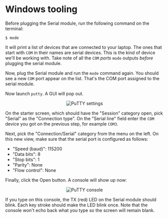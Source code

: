# Windows tooling

Before plugging the Serial module, run the following command on the terminal:

``` console
$ mode
```

It will print a list of devices that are connected to your laptop. The ones that start with `COM` in
their names are serial devices. This is the kind of device we'll be working with. Take note of all
the `COM` *ports* `mode` outputs *before* plugging the serial module.

Now, plug the Serial module and run the `mode` command again. You should see a new `COM` port appear
on the list. That's the COM port assigned to the serial module.

Now launch `putty`. A GUI will pop out.

<p align="center">
<img title="PuTTY settings" src="assets/putty-settings.png">
</p>

On the starter screen, which should have the "Session" category open, pick "Serial" as the
"Connection type". On the "Serial line" field enter the `COM` device you got on the previous step,
for example `COM3`.

Next, pick the "Connection/Serial" category from the menu on the left. On this new view, make sure
that the serial port is configured as follows:

- "Speed (baud)": 115200
- "Data bits": 8
- "Stop bits": 1
- "Parity": None
- "Flow control": None

Finally, click the Open button. A console will show up now:

<p align="center">
<img title="PuTTY console" src="assets/putty-console.png">
</p>

If you type on this console, the TX (red) LED on the Serial module should blink. Each key stroke
should make the LED blink once. Note that the console won't echo back what you type so the screen
will remain blank.

